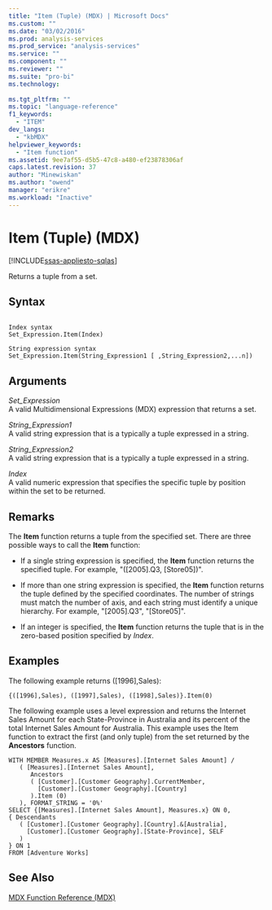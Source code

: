 ```yaml
---
title: "Item (Tuple) (MDX) | Microsoft Docs"
ms.custom: ""
ms.date: "03/02/2016"
ms.prod: analysis-services
ms.prod_service: "analysis-services"
ms.service: ""
ms.component: ""
ms.reviewer: ""
ms.suite: "pro-bi"
ms.technology: 
  
ms.tgt_pltfrm: ""
ms.topic: "language-reference"
f1_keywords: 
  - "ITEM"
dev_langs: 
  - "kbMDX"
helpviewer_keywords: 
  - "Item function"
ms.assetid: 9ee7af55-d5b5-47c8-a480-ef23878306af
caps.latest.revision: 37
author: "Minewiskan"
ms.author: "owend"
manager: "erikre"
ms.workload: "Inactive"
---
```

# Item (Tuple) (MDX)
[!INCLUDE[ssas-appliesto-sqlas](../includes/ssas-appliesto-sqlas.md)]

  Returns a tuple from a set.  
  
## Syntax  
  
```  
  
Index syntax  
Set_Expression.Item(Index)  
  
String expression syntax  
Set_Expression.Item(String_Expression1 [ ,String_Expression2,...n])  
```  
  
## Arguments  
 *Set_Expression*  
 A valid Multidimensional Expressions (MDX) expression that returns a set.  
  
 *String_Expression1*  
 A valid string expression that is a typically a tuple expressed in a string.  
  
 *String_Expression2*  
 A valid string expression that is a typically a tuple expressed in a string.  
  
 *Index*  
 A valid numeric expression that specifies the specific tuple by position within the set to be returned.  
  
## Remarks  
 The **Item** function returns a tuple from the specified set. There are three possible ways to call the **Item** function:  
  
-   If a single string expression is specified, the **Item** function returns the specified tuple. For example, "([2005].Q3, [Store05])".  
  
-   If more than one string expression is specified, the **Item** function returns the tuple defined by the specified coordinates. The number of strings must match the number of axis, and each string must identify a unique hierarchy. For example, "[2005].Q3", "[Store05]".  
  
-   If an integer is specified, the **Item** function returns the tuple that is in the zero-based position specified by *Index*.  
  
## Examples  
 The following example returns ([1996],Sales):  
  
 `{([1996],Sales), ([1997],Sales), ([1998],Sales)}.Item(0)`  
  
 The following example uses a level expression and returns the Internet Sales Amount for each State-Province in Australia and its percent of the total Internet Sales Amount for Australia. This example uses the Item function to extract the first (and only tuple) from the set returned by the **Ancestors** function.  
  
```  
WITH MEMBER Measures.x AS [Measures].[Internet Sales Amount] /   
   ( [Measures].[Internet Sales Amount],    
      Ancestors   
      ( [Customer].[Customer Geography].CurrentMember,  
        [Customer].[Customer Geography].[Country]  
      ).Item (0)  
   ), FORMAT_STRING = '0%'  
SELECT {[Measures].[Internet Sales Amount], Measures.x} ON 0,  
{ Descendants   
   ( [Customer].[Customer Geography].[Country].&[Australia],  
     [Customer].[Customer Geography].[State-Province], SELF   
   )   
} ON 1  
FROM [Adventure Works]  
```  
  
## See Also  
 [MDX Function Reference &#40;MDX&#41;](../mdx/mdx-function-reference-mdx.md)  
  
  
